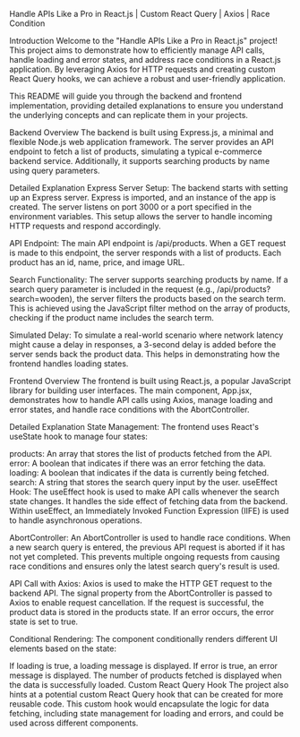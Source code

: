 Handle APIs Like a Pro in React.js | Custom React Query | Axios | Race Condition

Introduction 
Welcome to the "Handle APIs Like a Pro in React.js" project! This project aims to demonstrate how to efficiently manage API calls, handle loading and error states, and address race conditions in a React.js application. By leveraging Axios for HTTP requests and creating custom React Query hooks, we can achieve a robust and user-friendly application.

This README will guide you through the backend and frontend implementation, providing detailed explanations to ensure you understand the underlying concepts and can replicate them in your projects.

Backend
Overview
The backend is built using Express.js, a minimal and flexible Node.js web application framework. The server provides an API endpoint to fetch a list of products, simulating a typical e-commerce backend service. Additionally, it supports searching products by name using query parameters.

Detailed Explanation
Express Server Setup:
The backend starts with setting up an Express server. Express is imported, and an instance of the app is created. The server listens on port 3000 or a port specified in the environment variables. This setup allows the server to handle incoming HTTP requests and respond accordingly.

API Endpoint:
The main API endpoint is /api/products. When a GET request is made to this endpoint, the server responds with a list of products. Each product has an id, name, price, and image URL.

Search Functionality:
The server supports searching products by name. If a search query parameter is included in the request (e.g., /api/products?search=wooden), the server filters the products based on the search term. This is achieved using the JavaScript filter method on the array of products, checking if the product name includes the search term.

Simulated Delay:
To simulate a real-world scenario where network latency might cause a delay in responses, a 3-second delay is added before the server sends back the product data. This helps in demonstrating how the frontend handles loading states.

Frontend
Overview
The frontend is built using React.js, a popular JavaScript library for building user interfaces. The main component, App.jsx, demonstrates how to handle API calls using Axios, manage loading and error states, and handle race conditions with the AbortController.

Detailed Explanation
State Management:
The frontend uses React's useState hook to manage four states:

products: An array that stores the list of products fetched from the API.
error: A boolean that indicates if there was an error fetching the data.
loading: A boolean that indicates if the data is currently being fetched.
search: A string that stores the search query input by the user.
useEffect Hook:
The useEffect hook is used to make API calls whenever the search state changes. It handles the side effect of fetching data from the backend. Within useEffect, an Immediately Invoked Function Expression (IIFE) is used to handle asynchronous operations.

AbortController:
An AbortController is used to handle race conditions. When a new search query is entered, the previous API request is aborted if it has not yet completed. This prevents multiple ongoing requests from causing race conditions and ensures only the latest search query's result is used.

API Call with Axios:
Axios is used to make the HTTP GET request to the backend API. The signal property from the AbortController is passed to Axios to enable request cancellation. If the request is successful, the product data is stored in the products state. If an error occurs, the error state is set to true.

Conditional Rendering:
The component conditionally renders different UI elements based on the state:

If loading is true, a loading message is displayed.
If error is true, an error message is displayed.
The number of products fetched is displayed when the data is successfully loaded.
Custom React Query Hook
The project also hints at a potential custom React Query hook that can be created for more reusable code. This custom hook would encapsulate the logic for data fetching, including state management for loading and errors, and could be used across different components.
